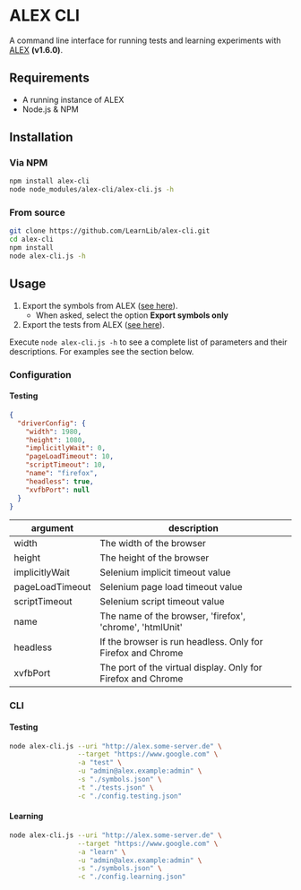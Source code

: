 # ALEX CLI

A command line interface for running tests and learning experiments with [ALEX](https://github.com/LearnLib/alex) **(v1.6.0)**.

## Requirements

* A running instance of ALEX
* Node.js & NPM

## Installation

### Via NPM

```bash
npm install alex-cli
node node_modules/alex-cli/alex-cli.js -h 
```

### From source

```bash
git clone https://github.com/LearnLib/alex-cli.git
cd alex-cli
npm install
node alex-cli.js -h 
```

## Usage

1. Export the symbols from ALEX ([see here](http://learnlib.github.io/alex/book/1.4.0/contents/user-manual/symbol-modeling/#export--import)).
    * When asked, select the option **Export symbols only**
2. Export the tests from ALEX ([see here](http://learnlib.github.io/alex/book/1.4.0/contents/user-manual/testing.html)).

Execute `node alex-cli.js -h` to see a complete list of parameters and their descriptions.
For examples see the section below.

### Configuration

#### Testing

```json
{
  "driverConfig": {
    "width": 1980,
    "height": 1080,
    "implicitlyWait": 0,
    "pageLoadTimeout": 10,
    "scriptTimeout": 10,
    "name": "firefox",
    "headless": true,
    "xvfbPort": null
  }
}
```

|argument|description|
|--------|-----------|
|width|The width of the browser|
|height|The height of the browser|
|implicitlyWait|Selenium implicit timeout value|
|pageLoadTimeout|Selenium page load timeout value|
|scriptTimeout|Selenium script timeout value|
|name|The name of the browser, 'firefox', 'chrome', 'htmlUnit'|
|headless|If the browser is run headless. Only for Firefox and Chrome|
|xvfbPort|The port of the virtual display. Only for Firefox and Chrome|

### CLI

#### Testing

```bash
node alex-cli.js --uri "http://alex.some-server.de" \
                 --target "https://www.google.com" \
                 -a "test" \
                 -u "admin@alex.example:admin" \
                 -s "./symbols.json" \
                 -t "./tests.json" \
                 -c "./config.testing.json"
```

#### Learning

```bash
node alex-cli.js --uri "http://alex.some-server.de" \
                 --target "https://www.google.com" \
                 -a "learn" \
                 -u "admin@alex.example:admin" \
                 -s "./symbols.json" \
                 -c "./config.learning.json"
```
